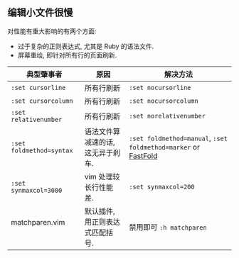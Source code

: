 ## 编辑小文件很慢

对性能有重大影响的有两个方面:
- 过于复杂的正则表达式, 尤其是 Ruby 的语法文件.
- 屏幕重绘, 即针对所有行的页面刷新.

| 典型肇事者 | 原因 | 解决方法 |
|-----------------|------|-----------|
| `:set cursorline`        | 所有行刷新 | `:set nocursorline` |
| `:set cursorcolumn`      | 所有行刷新 | `:set nocursorcolumn` |
| `:set relativenumber`    | 所有行刷新 | `:set norelativenumber` |
| `:set foldmethod=syntax` | 语法文件算减速的话, 这无异于刹车. | `:set foldmethod=manual`, `:set foldmethod=marker` or [FastFold](https://github.com/Konfekt/FastFold) |
| `:set synmaxcol=3000`    | vim 处理较长行性能差. | `:set synmaxcol=200` |
| matchparen.vim           | 默认插件, 用正则表达式匹配括号. | 禁用即可 `:h matchparen` |

